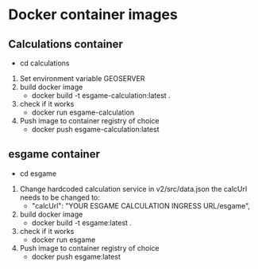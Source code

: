 # Docker container images

## Calculations container

- cd calculations

1. Set environment variable GEOSERVER
2. build docker image
    - docker build -t esgame-calculation:latest .
3. check if it works
    - docker run esgame-calculation
4. Push image to container registry of choice
    - docker push esgame-calculation:latest 

## esgame container

- cd esgame

1. Change hardcoded calculation service in v2/src/data.json the calcUrl needs to be changed to:
    - "calcUrl": "YOUR ESGAME CALCULATION INGRESS URL/esgame",
2. build docker image
    - docker build -t esgame:latest .
3. check if it works
    - docker run esgame
4. Push image to container registry of choice
    - docker push esgame:latest 